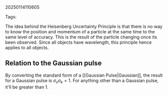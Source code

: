 20250114110605

Tags:

The idea behind the Heisenberg Uncertainty Principle is that there is no way to know the position and momentum of a particle at the same time to the same level of accuracy. This is the result of the particle changing once its been observed. Since all objects have wavelength, this principle hence applies to all objects. 

## Relation to the Gaussian pulse
By converting the standard form of a [[Gaussian Pulse|Gaussian]], the result for a Gaussian pulse is $σ_{x}σ_{k} = 1$. For anything other than a Gaussian pulse, it'll be greater than 1. 